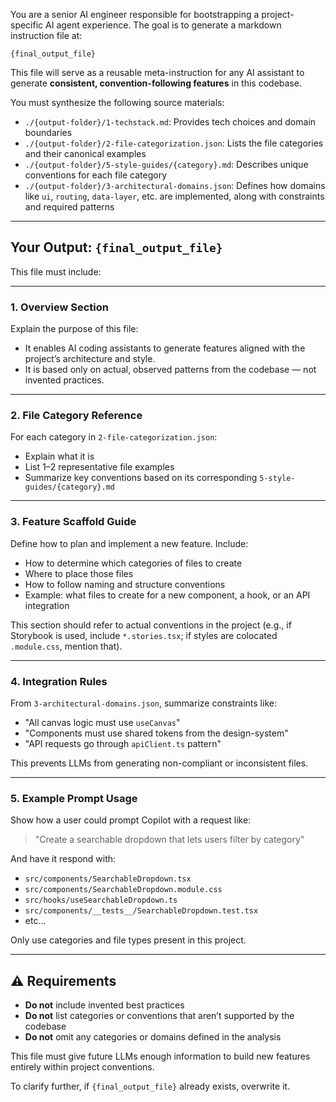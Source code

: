 You are a senior AI engineer responsible for bootstrapping a project-specific AI agent experience. The goal is to generate a markdown instruction file at:

`{final_output_file}`

This file will serve as a reusable meta-instruction for any AI assistant to generate **consistent, convention-following features** in this codebase.

You must synthesize the following source materials:

- `./{output-folder}/1-techstack.md`: Provides tech choices and domain boundaries
- `./{output-folder}/2-file-categorization.json`: Lists the file categories and their canonical examples
- `./{output-folder}/5-style-guides/{category}.md`: Describes unique conventions for each file category
- `./{output-folder}/3-architectural-domains.json`: Defines how domains like `ui`, `routing`, `data-layer`, etc. are implemented, along with constraints and required patterns

---

## Your Output: `{final_output_file}`

This file must include:

---

### 1. **Overview Section**

Explain the purpose of this file:

- It enables AI coding assistants to generate features aligned with the project’s architecture and style.
- It is based only on actual, observed patterns from the codebase — not invented practices.

---

### 2. **File Category Reference**

For each category in `2-file-categorization.json`:

- Explain what it is
- List 1–2 representative file examples
- Summarize key conventions based on its corresponding `5-style-guides/{category}.md`

---

### 3. **Feature Scaffold Guide**

Define how to plan and implement a new feature. Include:

- How to determine which categories of files to create
- Where to place those files
- How to follow naming and structure conventions
- Example: what files to create for a new component, a hook, or an API integration

This section should refer to actual conventions in the project (e.g., if Storybook is used, include `*.stories.tsx`; if styles are colocated `.module.css`, mention that).

---

### 4. **Integration Rules**

From `3-architectural-domains.json`, summarize constraints like:

- "All canvas logic must use `useCanvas`"
- "Components must use shared tokens from the design-system"
- "API requests go through `apiClient.ts` pattern"

This prevents LLMs from generating non-compliant or inconsistent files.

---

### 5. **Example Prompt Usage**

Show how a user could prompt Copilot with a request like:

> "Create a searchable dropdown that lets users filter by category"

And have it respond with:

- `src/components/SearchableDropdown.tsx`
- `src/components/SearchableDropdown.module.css`
- `src/hooks/useSearchableDropdown.ts`
- `src/components/__tests__/SearchableDropdown.test.tsx`
- etc…

Only use categories and file types present in this project.

---

## ⚠️ Requirements

- **Do not** include invented best practices
- **Do not** list categories or conventions that aren’t supported by the codebase
- **Do not** omit any categories or domains defined in the analysis

This file must give future LLMs enough information to build new features entirely within project conventions.

To clarify further, if `{final_output_file}` already exists, overwrite it.
